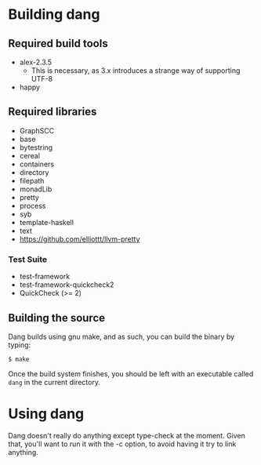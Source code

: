 
# Building dang

## Required build tools

 - alex-2.3.5
   * This is necessary, as 3.x introduces a strange way of supporting UTF-8
 - happy

## Required libraries

 - GraphSCC
 - base
 - bytestring
 - cereal
 - containers
 - directory
 - filepath
 - monadLib
 - pretty
 - process
 - syb
 - template-haskell
 - text
 - https://github.com/elliottt/llvm-pretty

### Test Suite

 - test-framework
 - test-framework-quickcheck2
 - QuickCheck (>= 2)

## Building the source

Dang builds using gnu make, and as such, you can build the binary by typing:

```shell
$ make
```

Once the build system finishes, you should be left with an executable called
`dang` in the current directory.

# Using dang

Dang doesn't really do anything except type-check at the moment.  Given that,
you'll want to run it with the -c option, to avoid having it try to link
anything.
